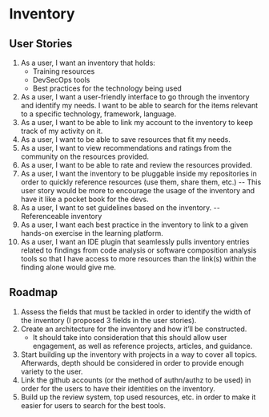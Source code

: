 # Inventory

## User Stories

1. As a user, I want an inventory that holds:
   - Training resources
   - DevSecOps tools
   - Best practices for the technology being used
2. As a user, I want a user-friendly interface to go through the inventory and identify my needs. I want to be able to search for the items relevant to a specific technology, framework, language.
3. As a user, I want to be able to link my account to the inventory to keep track of my activity on it.
4. As a user, I want to be able to save resources that fit my needs.
5. As a user, I want to view recommendations and ratings from the community on the resources provided.
6. As a user, I want to be able to rate and review the resources provided.
7. As a user, I want the inventory to be pluggable inside my repositories in order to quickly reference resources (use them, share them, etc.) -- This user story would be more to encourage the usage of the inventory and have it like a pocket book for the devs.
8. As a user, I want to set guidelines based on the inventory. -- Referenceable inventory
9. As a user, I want each best practice in the inventory to link to a given hands-on exercise in the learning platform.
10. As a user, I want an IDE plugin that seamlessly pulls inventory entries related to findings from code analysis or software composition analysis tools so that I have access to more resources than the link(s) within the finding alone would give me.

## Roadmap

1. Assess the fields that must be tackled in order to identify the width of the inventory (I proposed 3 fields in the user stories).
2. Create an architecture for the inventory and how it’ll be constructed.
   - It should take into consideration that this should allow user engagement, as well as reference projects, articles, and guidance.
3. Start building up the inventory with projects in a way to cover all topics. Afterwards, depth should be considered in order to provide enough variety to the user.
4. Link the github accounts (or the method of authn/authz to be used) in order for the users to have their identities on the inventory.
5. Build up the review system, top used resources, etc. in order to make it easier for users to search for the best tools.
